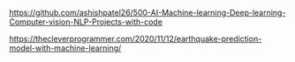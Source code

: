 https://github.com/ashishpatel26/500-AI-Machine-learning-Deep-learning-Computer-vision-NLP-Projects-with-code

https://thecleverprogrammer.com/2020/11/12/earthquake-prediction-model-with-machine-learning/